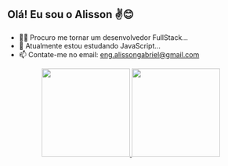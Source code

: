 ## Olá! Eu sou o Alisson ✌😊

- 🏃‍♂️ Procuro me tornar um desenvolvedor FullStack...
- 🌱 Atualmente estou estudando JavaScript...
- 📫 Contate-me no email: eng.alissongabriel@gmail.com

<div align="center">
  <a href="https://github.com/AlissonG04">
  <img height="180em" src="https://github-readme-stats.vercel.app/api?username=AlissonG04&show_icons=true&theme=dark&include_all_commits=true&count_private=true"/>
  <img height="180em" src="https://github-readme-stats.vercel.app/api/top-langs/?username=AlissonG04&layout=compact&langs_count=7&theme=dark"/>
</div>
